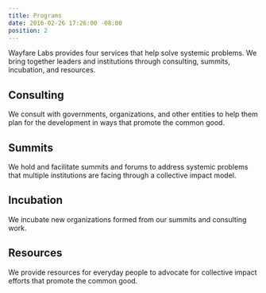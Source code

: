 ```yaml
---
title: Programs
date: 2016-02-26 17:26:00 -08:00
position: 2
---
```


Wayfare Labs provides four services that help solve systemic problems. We bring together leaders and institutions through consulting, summits, incubation, and resources.

## Consulting
We consult with governments, organizations, and other entities to help them plan for the development in ways that promote the common good.

## Summits
We hold and facilitate summits and forums to address systemic problems that multiple institutions are facing through a collective impact model.

## Incubation
We incubate new organizations formed from our summits and consulting work.

## Resources
We provide resources for everyday people to advocate for collective impact efforts that promote the common good.